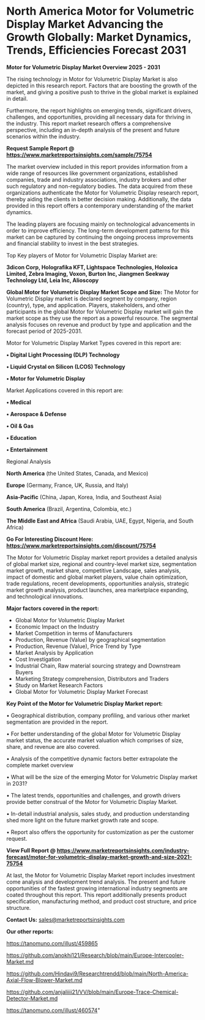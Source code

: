 # North America Motor for Volumetric Display Market Advancing the Growth Globally: Market Dynamics, Trends, Efficiencies Forecast 2031

<Strong> Motor for Volumetric Display Market Overview 2025 - 2031</strong>

The rising technology in Motor for Volumetric Display Market is also depicted in this research report. Factors that are boosting the growth of the market, and giving a positive push to thrive in the global market is explained in detail.

Furthermore, the report highlights on emerging trends, significant drivers, challenges, and opportunities, providing all necessary data for thriving in the industry. This report market research offers a comprehensive perspective, including an in-depth analysis of the present and future scenarios within the industry.

<strong>Request Sample Report @ <a href=https://www.marketreportsinsights.com/sample/75754>https://www.marketreportsinsights.com/sample/75754</a></strong>

The market overview included in this report provides information from a wide range of resources like government organizations, established companies, trade and industry associations, industry brokers and other such regulatory and non-regulatory bodies. The data acquired from these organizations authenticate the Motor for Volumetric Display research report, thereby aiding the clients in better decision making. Additionally, the data provided in this report offers a contemporary understanding of the market dynamics.

The leading players are focusing mainly on technological advancements in order to improve efficiency. The long-term development patterns for this market can be captured by continuing the ongoing process improvements and financial stability to invest in the best strategies.

Top Key players of Motor for Volumetric Display Market are:

<strong>3dicon Corp, Holografika KFT, Lightspace Technologies, Holoxica Limited, Zebra Imaging, Voxon, Burton Inc, Jiangmen Seekway Technology Ltd, Leia Inc, Alioscopy</strong>

<strong><b>Global Motor for Volumetric Display Market Scope and Size:</b></strong>
The Motor for Volumetric Display market is declared segment by company, region (country), type, and application. Players, stakeholders, and other participants in the global Motor for Volumetric Display market will gain the market scope as they use the report as a powerful resource. The segmental analysis focuses on revenue and product by type and application and the forecast period of 2025-2031.

Motor for Volumetric Display Market Types covered in this report are:

<strong>• Digital Light Processing (DLP) Technology

• Liquid Crystal on Silicon (LCOS) Technology

• Motor for Volumetric Display</strong>

Market Applications covered in this report are:

<strong>• Medical

• Aerospace & Defense

• Oil & Gas

• Education

• Entertainment</strong> 

Regional Analysis

<strong>North America</strong> (the United States, Canada, and Mexico)

<strong>Europe</strong> (Germany, France, UK, Russia, and Italy)

<strong>Asia-Pacific</strong> (China, Japan, Korea, India, and Southeast Asia)

<strong>South America</strong> (Brazil, Argentina, Colombia, etc.)

<strong>The Middle East and Africa</strong> (Saudi Arabia, UAE, Egypt, Nigeria, and South Africa)

<strong>Go For Interesting Discount Here: <a href=https://www.marketreportsinsights.com/discount/75754>https://www.marketreportsinsights.com/discount/75754</a></strong>

The Motor for Volumetric Display market report provides a detailed analysis of global market size, regional and country-level market size, segmentation market growth, market share, competitive Landscape, sales analysis, impact of domestic and global market players, value chain optimization, trade regulations, recent developments, opportunities analysis, strategic market growth analysis, product launches, area marketplace expanding, and technological innovations.

<strong><b>Major factors covered in the report:</b></strong>
<ul>
  <li>Global Motor for Volumetric Display Market </li>
  <li>Economic Impact on the Industry</li>
  <li>Market Competition in terms of Manufacturers</li>
  <li>Production, Revenue (Value) by geographical segmentation</li>
  <li>Production, Revenue (Value), Price Trend by Type</li>
  <li>Market Analysis by Application</li>
  <li>Cost Investigation</li>
  <li>Industrial Chain, Raw material sourcing strategy and Downstream Buyers</li>
  <li>Marketing Strategy comprehension, Distributors and Traders</li>
  <li>Study on Market Research Factors</li>
  <li>Global Motor for Volumetric Display Market Forecast</li>
</ul>

<strong><b>Key Point of the Motor for Volumetric Display Market report:</b></strong>

• Geographical distribution, company profiling, and various other market segmentation are provided in the report.

• For better understanding of the global Motor for Volumetric Display market status, the accurate market valuation which comprises of size, share, and revenue are also covered.

• Analysis of the competitive dynamic factors better extrapolate the complete market overview

• What will be the size of the emerging Motor for Volumetric Display market in 2031?

• The latest trends, opportunities and challenges, and growth drivers provide better construal of the Motor for Volumetric Display Market.

• In-detail industrial analysis, sales study, and production understanding shed more light on the future market growth rate and scope.

• Report also offers the opportunity for customization as per the customer request.

<strong><b>View Full Report @ <a href=https://www.marketreportsinsights.com/industry-forecast/motor-for-volumetric-display-market-growth-and-size-2021-75754>https://www.marketreportsinsights.com/industry-forecast/motor-for-volumetric-display-market-growth-and-size-2021-75754</a></b></strong>


At last, the Motor for Volumetric Display Market report includes investment come analysis and development trend analysis. The present and future opportunities of the fastest growing international industry segments are coated throughout this report. This report additionally presents product specification, manufacturing method, and product cost structure, and price structure.

<strong>Contact Us:</strong>
sales@marketreportsinsights.com

<strong>Our other reports:</strong>

<a href=https://tanomuno.com/illust/459865>https://tanomuno.com/illust/459865</a>

<a href=https://github.com/anokhi121/Research/blob/main/Europe-Intercooler-Market.md>https://github.com/anokhi121/Research/blob/main/Europe-Intercooler-Market.md</a>

<a href=https://github.com/Hindavi9/Researchtrendd/blob/main/North-America-Axial-Flow-Blower-Market.md>https://github.com/Hindavi9/Researchtrendd/blob/main/North-America-Axial-Flow-Blower-Market.md</a>

<a href=https://github.com/anjaliiii21/VV/blob/main/Europe-Trace-Chemical-Detector-Market.md>https://github.com/anjaliiii21/VV/blob/main/Europe-Trace-Chemical-Detector-Market.md</a>

<a href=https://tanomuno.com/illust/460574>https://tanomuno.com/illust/460574</a>"
